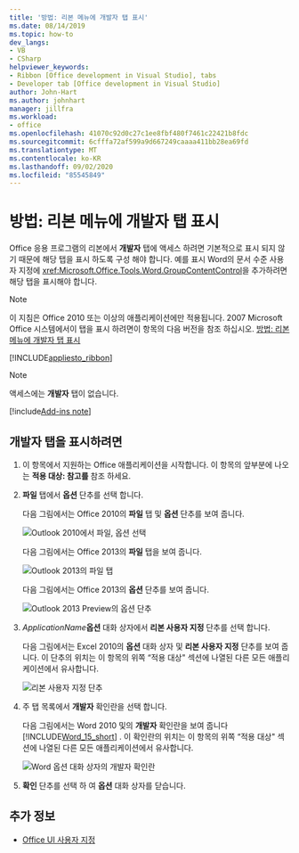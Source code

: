 ```yaml
---
title: '방법: 리본 메뉴에 개발자 탭 표시'
ms.date: 08/14/2019
ms.topic: how-to
dev_langs:
- VB
- CSharp
helpviewer_keywords:
- Ribbon [Office development in Visual Studio], tabs
- Developer tab [Office development in Visual Studio]
author: John-Hart
ms.author: johnhart
manager: jillfra
ms.workload:
- office
ms.openlocfilehash: 41070c92d0c27c1ee8fbf480f7461c22421b8fdc
ms.sourcegitcommit: 6cfffa72af599a9d667249caaaa411bb28ea69fd
ms.translationtype: MT
ms.contentlocale: ko-KR
ms.lasthandoff: 09/02/2020
ms.locfileid: "85545849"
---
```

# <a name="how-to-show-the-developer-tab-on-the-ribbon"></a>방법: 리본 메뉴에 개발자 탭 표시
  Office 응용 프로그램의 리본에서 **개발자** 탭에 액세스 하려면 기본적으로 표시 되지 않기 때문에 해당 탭을 표시 하도록 구성 해야 합니다. 예를 표시 Word의 문서 수준 사용자 지정에 <xref:Microsoft.Office.Tools.Word.GroupContentControl>을 추가하려면 해당 탭을 표시해야 합니다.

> [!NOTE]
> 이 지침은 Office 2010 또는 이상의 애플리케이션에만 적용됩니다. 2007 Microsoft Office 시스템에서이 탭을 표시 하려면이 항목의 다음 버전을 참조 하십시오. [방법: 리본 메뉴에 개발자 탭 표시](https://web.archive.org/web/20140303033431/msdn.microsoft.com/library/bb608625(v=vs.90).aspx
)

 [!INCLUDE[appliesto_ribbon](../vsto/includes/appliesto-ribbon-md.md)]

> [!NOTE]
> 액세스에는 **개발자** 탭이 없습니다.

[!include[Add-ins note](includes/addinsnote.md)]

## <a name="to-show-the-developer-tab"></a>개발자 탭을 표시하려면

1. 이 항목에서 지원하는 Office 애플리케이션을 시작합니다. 이 항목의 앞부분에 나오는 **적용 대상: 참고를** 참조 하세요.

2. **파일** 탭에서 **옵션** 단추를 선택 합니다.

     다음 그림에서는 Office 2010의 **파일** 탭 및 **옵션** 단추를 보여 줍니다.

     ![Outlook 2010에서 파일, 옵션 선택](../vsto/media/vsto-office-file-tab.png "Outlook 2010에서 파일, 옵션 선택")

     다음 그림에서는 Office 2013의 **파일** 탭을 보여 줍니다.

     ![Outlook 2013의 파일 탭](../vsto/media/vsto-office2013-filetab.png "Outlook 2013의 파일 탭")

     다음 그림에서는 Office 2013의 **옵션** 단추를 보여 줍니다.

     ![Outlook 2013 Preview의 옵션 단추](../vsto/media/vsto-office2013-optionsbutton.png "Outlook 2013 Preview의 옵션 단추")

3. _ApplicationName_**옵션** 대화 상자에서 **리본 사용자 지정** 단추를 선택 합니다.

     다음 그림에서는 Excel 2010의 **옵션** 대화 상자 및 **리본 사용자 지정** 단추를 보여 줍니다. 이 단추의 위치는 이 항목의 위쪽 “적용 대상&quot; 섹션에 나열된 다른 모든 애플리케이션에서 유사합니다.

     ![리본 사용자 지정 단추](../vsto/media/vsto-office2010-customizeribbonbutton.png "리본 사용자 지정 단추")

4. 주 탭 목록에서 **개발자** 확인란을 선택 합니다.

     다음 그림에서는 Word 2010 및의 **개발자** 확인란을 보여 줍니다 [!INCLUDE[Word_15_short](../vsto/includes/word-15-short-md.md)] . 이 확인란의 위치는 이 항목의 위쪽 “적용 대상&quot; 섹션에 나열된 다른 모든 애플리케이션에서 유사합니다.

     ![Word 옵션 대화 상자의 개발자 확인란](../vsto/media/vsto-office2010-developercheckbox.png "Word 옵션 대화 상자의 개발자 확인란")

5. **확인** 단추를 선택 하 여 **옵션** 대화 상자를 닫습니다.

## <a name="see-also"></a>추가 정보
- [Office UI 사용자 지정](../vsto/office-ui-customization.md)
